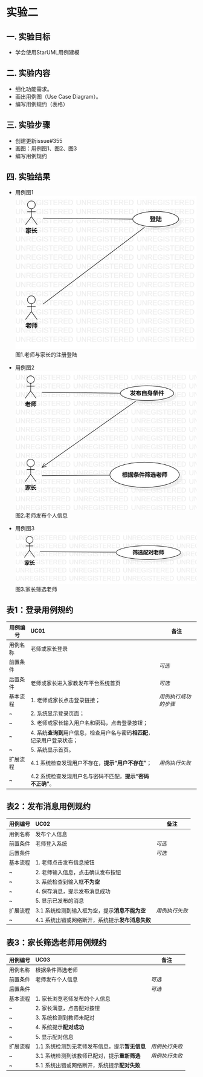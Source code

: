 # 实验二

## 一. 实验目标

- 学会使用StarUML用例建模

## 二. 实验内容

- 细化功能需求。
- 画出用例图（Use Case Diagram）。
- 编写用例规约（表格）

## 三. 实验步骤

- 创建更新issue#355
- 画图：用例图1、图2、图3
- 编写用例规约
        
## 四. 实验结果

- 用例图1
![用例1](./LAB02.UseCaseDiagram1.jpg)  
图1.老师与家长的注册登陆

- 用例图2
![用例2](./LAB02.UseCaseDiagram2.jpg)  
图2.老师发布个人信息

- 用例图3
![用例3](./LAB02.UseCaseDiagram3.jpg)  
图3.家长筛选老师

## 表1：登录用例规约  

用例编号  | UC01 | 备注  
-|:-|-  
用例名称  | 老师或家长登录  |   
前置条件  |      | *可选*   
后置条件  | 老师或家长进入家教发布平台系统首页     | *可选*   
基本流程  | 1. 老师或家长点击登录链接；  |*用例执行成功的步骤*    
~| 2. 系统显示登录页面；  |   
~| 3. 老师或家长输入用户名和密码，点击登录按钮；  |   
~| 4. 系统**查询到**用户信息，检查用户名与密码**相匹配**，记录用户登录状态；  |   
~| 5. 系统显示首页。  |  
扩展流程  | 4.1 系统检查发现用户不存在，**提示“用户不存在”**；  |*用例执行失败*    
~| 4.2 系统检查发现用户名与密码不匹配，**提示“密码不正确”**。  |  

## 表2：发布消息用例规约
用例编号  | UC02 | 备注 
-|:-|-  
用例名称  | 发布个人信息  |  
前置条件  | 老师登入系统  | *可选*  
后置条件  |   | *可选*  
基本流程  | 1. 老师点击发布信息按钮  |  
~| 2. 老师输入信息，点击确认发布按钮  |
~| 3. 系统检查到输入框**不为空**  |
~| 4. 保存消息，提示发布消息成功  |
~| 5. 显示已发布的消息  |
扩展流程  | 3.1 系统检测到输入框为空，提示**消息不能为空**  | *用例执行失败*  
~| 4.1 系统出错或网络断开，系统提示**发布消息失败** |


## 表3：家长筛选老师用例规约
用例编号  | UC03 | 备注 
-|:-|-  
用例名称  | 根据条件筛选老师  |  
前置条件  | 老师发布个人信息  | *可选*  
后置条件  |  | *可选*  
基本流程  | 1. 家长浏览老师发布的个人信息  |  
~| 2. 家长满意，点击配对按钮  |
~| 3. 系统检测到教师未配对  |
~| 4. 系统提示**配对成功**  |
~| 5. 显示配对信息  |
扩展流程  | 1.1 系统检测到无老师发布信息，提示**暂无信息**  | *用例执行失败*  
~| 3.1 系统检测到该教师已配对，提示**重新筛选** | *用例执行失败* 
~| 5.1 系统出错或网络断开，系统提示**配对失败** |
